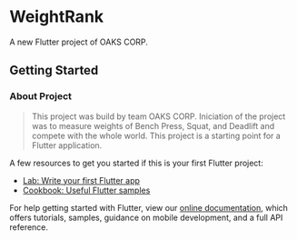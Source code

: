 # WeightRank

A new Flutter project of OAKS CORP.

## Getting Started
### About Project
> This project was build by team OAKS CORP. Iniciation of the project was to measure weights of Bench Press, Squat, and Deadlift and compete with the whole world. 
This project is a starting point for a Flutter application.

A few resources to get you started if this is your first Flutter project:

- [Lab: Write your first Flutter app](https://flutter.dev/docs/get-started/codelab)
- [Cookbook: Useful Flutter samples](https://flutter.dev/docs/cookbook)

For help getting started with Flutter, view our
[online documentation](https://flutter.dev/docs), which offers tutorials,
samples, guidance on mobile development, and a full API reference.
